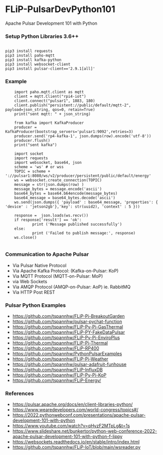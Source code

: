 # FLiP-PulsarDevPython101
Apache Pulsar Development 101 with Python



### Setup Python Libraries 3.6++

````

pip3 install requests
pip3 install paho-mqtt
pip3 install kafka-python
pip3 install websocket-client
pip3 install pulsar-client=='2.9.1[all]'

````

### Example

````
    import paho.mqtt.client as mqtt
    client = mqtt.Client("rpi4-iot")
    client.connect("pulsar1", 1883, 180)
    client.publish("persistent://public/default/mqtt-2", payload=json_string, qos=0, retain=True)
    print("sent mqtt: " + json_string) 

    from kafka import KafkaProducer
    producer = KafkaProducer(bootstrap_servers='pulsar1:9092',retries=3)
    producer.send('rp4-kafka-1', json.dumps(row).encode('utf-8'))
    producer.flush()
    print("sent kafka")
    
    import socket
    import requests
    import websocket, base64, json
    scheme = 'ws' # or wss
    TOPIC = scheme + '://pulsar1:8080/ws/v2/producer/persistent/public/default/energy'
    ws = websocket.create_connection(TOPIC)
    message = str(json.dumps(row) )
    message_bytes = message.encode('ascii')
    base64_bytes = base64.b64encode(message_bytes)
    base64_message = base64_bytes.decode('ascii')
    ws.send(json.dumps({ 'payload' : base64_message, 'properties': { 'device' : 'jetson2gb'},'key': str(uuid2), 'context' : 5 }))

    response =  json.loads(ws.recv())
    if response['result'] == 'ok':
            print ('Message published successfully')
    else:
            print ('Failed to publish message:', response)
    ws.close()
    
````


### Communication to Apache Pulsar

* Via Pulsar Native Protocol
* Via Apache Kafka Protocol: (Kafka-on-Pulsar: KoP)
* Via MQTT Protocol (MQTT-on-Pulsar: MoP)
* via Web Sockets
* Via AMQP Protocol (AMQP-on-Pulsar: AoP) ie. RabbitMQ
* Via HTTP Post REST

### Pulsar Python Examples

* https://github.com/tspannhw/FLiP-Pi-BreakoutGarden
* https://github.com/tspannhw/pulsar-pychat-function
* https://github.com/tspannhw/FLiP-Py-Pi-GasThermal
* https://github.com/tspannhw/FLiP-PY-FakeDataPulsar
* https://github.com/tspannhw/FLiP-Py-Pi-EnviroPlus
* https://github.com/tspannhw/FLiP-Pi-Thermal
* https://github.com/tspannhw/FLiP-RP400
* https://github.com/tspannhw/PythonPulsarExamples
* https://github.com/tspannhw/FLiP-Pi-Weather
* https://github.com/tspannhw/pulsar-adafruit-funhouse
* https://github.com/tspannhw/FLiP-InfluxDB
* https://github.com/tspannhw/FLiP-Py-Pi-KoP
* https://github.com/tspannhw/FLiP-Energy/



### References

* https://pulsar.apache.org/docs/en/client-libraries-python/
* https://www.wearedevelopers.com/world-congress/topics#/
* https://2022.pythonwebconf.com/presentations/apache-pulsar-development-101-with-python
* https://www.youtube.com/watch?v=qHyzF2MTpLg&t=1s
* https://www.slideshare.net/bunkertor/python-web-conference-2022-apache-pulsar-development-101-with-python-f-lippy
* https://websockets.readthedocs.io/en/stable/intro/index.html
* https://github.com/tspannhw/FLiP-IoT/blob/main/wsreader.py
